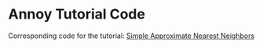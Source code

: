 # Annoy Tutorial Code
Corresponding code for the tutorial: [Simple Approximate Nearest Neighbors](https://medium.com/@kevin_yang/simple-approximate-nearest-neighbors-in-python-with-annoy-and-lmdb-e8a701baf905)





